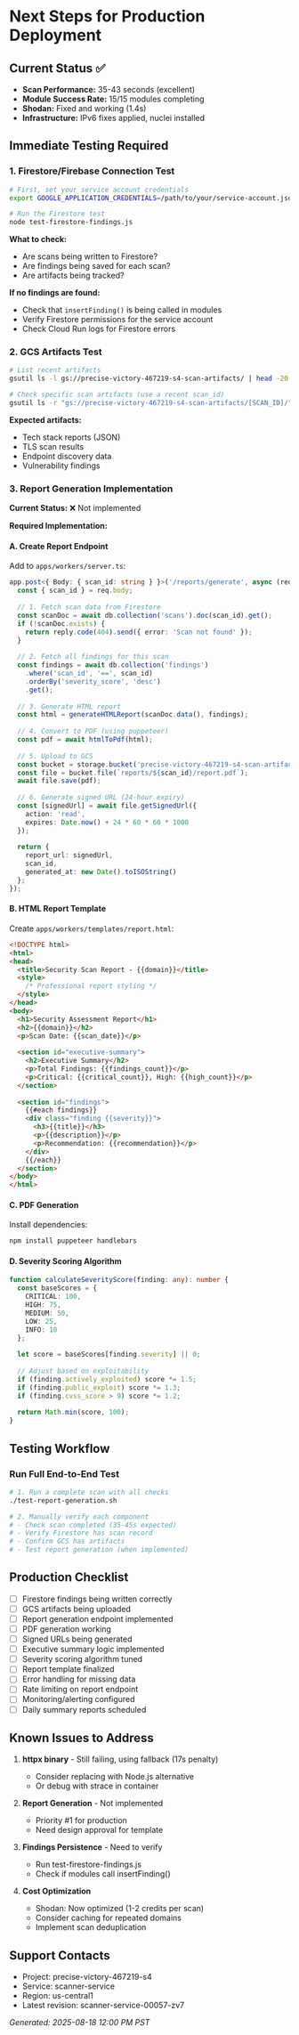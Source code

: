 # Next Steps for Production Deployment

## Current Status ✅
- **Scan Performance:** 35-43 seconds (excellent)
- **Module Success Rate:** 15/15 modules completing
- **Shodan:** Fixed and working (1.4s)
- **Infrastructure:** IPv6 fixes applied, nuclei installed

## Immediate Testing Required

### 1. Firestore/Firebase Connection Test
```bash
# First, set your service account credentials
export GOOGLE_APPLICATION_CREDENTIALS=/path/to/your/service-account.json

# Run the Firestore test
node test-firestore-findings.js
```

**What to check:**
- Are scans being written to Firestore?
- Are findings being saved for each scan?
- Are artifacts being tracked?

**If no findings are found:**
- Check that `insertFinding()` is being called in modules
- Verify Firestore permissions for the service account
- Check Cloud Run logs for Firestore errors

### 2. GCS Artifacts Test
```bash
# List recent artifacts
gsutil ls -l gs://precise-victory-467219-s4-scan-artifacts/ | head -20

# Check specific scan artifacts (use a recent scan_id)
gsutil ls -r "gs://precise-victory-467219-s4-scan-artifacts/[SCAN_ID]/"
```

**Expected artifacts:**
- Tech stack reports (JSON)
- TLS scan results
- Endpoint discovery data
- Vulnerability findings

### 3. Report Generation Implementation

**Current Status:** ❌ Not implemented

**Required Implementation:**

#### A. Create Report Endpoint
Add to `apps/workers/server.ts`:
```typescript
app.post<{ Body: { scan_id: string } }>('/reports/generate', async (req, reply) => {
  const { scan_id } = req.body;
  
  // 1. Fetch scan data from Firestore
  const scanDoc = await db.collection('scans').doc(scan_id).get();
  if (!scanDoc.exists) {
    return reply.code(404).send({ error: 'Scan not found' });
  }
  
  // 2. Fetch all findings for this scan
  const findings = await db.collection('findings')
    .where('scan_id', '==', scan_id)
    .orderBy('severity_score', 'desc')
    .get();
  
  // 3. Generate HTML report
  const html = generateHTMLReport(scanDoc.data(), findings);
  
  // 4. Convert to PDF (using puppeteer)
  const pdf = await htmlToPdf(html);
  
  // 5. Upload to GCS
  const bucket = storage.bucket('precise-victory-467219-s4-scan-artifacts');
  const file = bucket.file(`reports/${scan_id}/report.pdf`);
  await file.save(pdf);
  
  // 6. Generate signed URL (24-hour expiry)
  const [signedUrl] = await file.getSignedUrl({
    action: 'read',
    expires: Date.now() + 24 * 60 * 60 * 1000
  });
  
  return { 
    report_url: signedUrl,
    scan_id,
    generated_at: new Date().toISOString()
  };
});
```

#### B. HTML Report Template
Create `apps/workers/templates/report.html`:
```html
<!DOCTYPE html>
<html>
<head>
  <title>Security Scan Report - {{domain}}</title>
  <style>
    /* Professional report styling */
  </style>
</head>
<body>
  <h1>Security Assessment Report</h1>
  <h2>{{domain}}</h2>
  <p>Scan Date: {{scan_date}}</p>
  
  <section id="executive-summary">
    <h2>Executive Summary</h2>
    <p>Total Findings: {{findings_count}}</p>
    <p>Critical: {{critical_count}}, High: {{high_count}}</p>
  </section>
  
  <section id="findings">
    {{#each findings}}
    <div class="finding {{severity}}">
      <h3>{{title}}</h3>
      <p>{{description}}</p>
      <p>Recommendation: {{recommendation}}</p>
    </div>
    {{/each}}
  </section>
</body>
</html>
```

#### C. PDF Generation
Install dependencies:
```bash
npm install puppeteer handlebars
```

#### D. Severity Scoring Algorithm
```typescript
function calculateSeverityScore(finding: any): number {
  const baseScores = {
    CRITICAL: 100,
    HIGH: 75,
    MEDIUM: 50,
    LOW: 25,
    INFO: 10
  };
  
  let score = baseScores[finding.severity] || 0;
  
  // Adjust based on exploitability
  if (finding.actively_exploited) score *= 1.5;
  if (finding.public_exploit) score *= 1.3;
  if (finding.cvss_score > 9) score *= 1.2;
  
  return Math.min(score, 100);
}
```

## Testing Workflow

### Run Full End-to-End Test
```bash
# 1. Run a complete scan with all checks
./test-report-generation.sh

# 2. Manually verify each component
# - Check scan completed (35-45s expected)
# - Verify Firestore has scan record
# - Confirm GCS has artifacts
# - Test report generation (when implemented)
```

## Production Checklist

- [ ] Firestore findings being written correctly
- [ ] GCS artifacts being uploaded
- [ ] Report generation endpoint implemented
- [ ] PDF generation working
- [ ] Signed URLs being generated
- [ ] Executive summary logic implemented
- [ ] Severity scoring algorithm tuned
- [ ] Report template finalized
- [ ] Error handling for missing data
- [ ] Rate limiting on report endpoint
- [ ] Monitoring/alerting configured
- [ ] Daily summary reports scheduled

## Known Issues to Address

1. **httpx binary** - Still failing, using fallback (17s penalty)
   - Consider replacing with Node.js alternative
   - Or debug with strace in container

2. **Report Generation** - Not implemented
   - Priority #1 for production
   - Need design approval for template

3. **Findings Persistence** - Need to verify
   - Run test-firestore-findings.js
   - Check if modules call insertFinding()

4. **Cost Optimization**
   - Shodan: Now optimized (1-2 credits per scan)
   - Consider caching for repeated domains
   - Implement scan deduplication

## Support Contacts

- Project: precise-victory-467219-s4
- Service: scanner-service
- Region: us-central1
- Latest revision: scanner-service-00057-zv7

_Generated: 2025-08-18 12:00 PM PST_